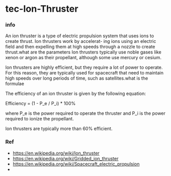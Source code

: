 # tec-Ion-Thruster

### info

 
An ion thruster is a type of electric propulsion system that uses ions to create thrust. Ion thrusters work by accelerat- ing ions using an electric field and then expelling them at high speeds through a nozzle to create thrust.what are the parameters 
Ion thrusters typically use noble gases like xenon or argon as their propellant, although some use mercury or cesium. 

Ion thrusters are highly efficient, but they require a lot of power to operate. For this reason, they are typically used for spacecraft that need to maintain high speeds over long periods of time, such as satellites.what is the formulae 

The efficiency of an ion thruster is given by the following equation:

Efficiency = (1 - P_e / P_i) * 100%

where P_e is the power required to operate the thruster and P_i is the power required to ionize the propellant.

Ion thrusters are typically more than 60% efficient.

### Ref
- https://en.wikipedia.org/wiki/Ion_thruster
- https://en.wikipedia.org/wiki/Gridded_ion_thruster
- https://en.wikipedia.org/wiki/Spacecraft_electric_propulsion
- 
